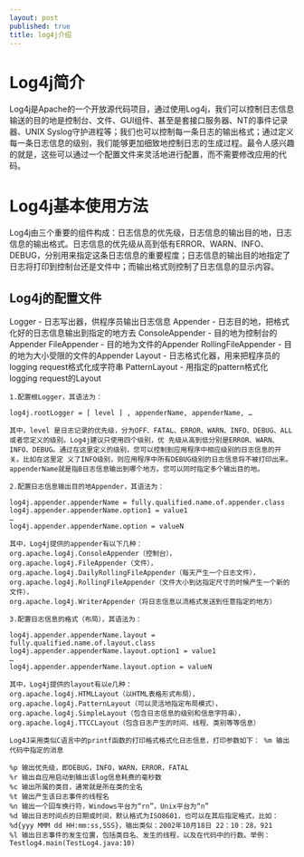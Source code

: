 ```yaml
---
layout: post
published: true
title: log4j介绍
---
```

# Log4j简介

Log4j是Apache的一个开放源代码项目，通过使用Log4j，我们可以控制日志信息输送的目的地是控制台、文件、GUI组件、甚至是套接口服务器、NT的事件记录器、UNIX Syslog守护进程等；我们也可以控制每一条日志的输出格式；通过定义每一条日志信息的级别，我们能够更加细致地控制日志的生成过程。最令人感兴趣的就是，这些可以通过一个配置文件来灵活地进行配置，而不需要修改应用的代码。

# Log4j基本使用方法

Log4j由三个重要的组件构成：日志信息的优先级，日志信息的输出目的地，日志信息的输出格式。日志信息的优先级从高到低有ERROR、WARN、INFO、DEBUG，分别用来指定这条日志信息的重要程度；日志信息的输出目的地指定了日志将打印到控制台还是文件中；而输出格式则控制了日志信息的显示内容。

## Log4j的配置文件 

Logger - 日志写出器，供程序员输出日志信息 
Appender - 日志目的地，把格式化好的日志信息输出到指定的地方去 
ConsoleAppender - 目的地为控制台的Appender 
FileAppender - 目的地为文件的Appender 
RollingFileAppender - 目的地为大小受限的文件的Appender 
Layout - 日志格式化器，用来把程序员的logging request格式化成字符串 
PatternLayout - 用指定的pattern格式化logging request的Layout

	1.配置根Logger，其语法为： 

    log4j.rootLogger = [ level ] , appenderName, appenderName, …

    其中，level 是日志记录的优先级，分为OFF、FATAL、ERROR、WARN、INFO、DEBUG、ALL或者您定义的级别。Log4j建议只使用四个级别，优 先级从高到低分别是ERROR、WARN、INFO、DEBUG。通过在这里定义的级别，您可以控制到应用程序中相应级别的日志信息的开关。比如在这里定 义了INFO级别，则应用程序中所有DEBUG级别的日志信息将不被打印出来。 appenderName就是指B日志信息输出到哪个地方。您可以同时指定多个输出目的地。

    2.配置日志信息输出目的地Appender，其语法为： 

    log4j.appender.appenderName = fully.qualified.name.of.appender.class
    log4j.appender.appenderName.option1 = value1
    …
    log4j.appender.appenderName.option = valueN

    其中，Log4j提供的appender有以下几种：
    org.apache.log4j.ConsoleAppender（控制台），
    org.apache.log4j.FileAppender（文件），
    org.apache.log4j.DailyRollingFileAppender（每天产生一个日志文件），
    org.apache.log4j.RollingFileAppender（文件大小到达指定尺寸的时候产生一个新的文件），
    org.apache.log4j.WriterAppender（将日志信息以流格式发送到任意指定的地方）

    3.配置日志信息的格式（布局），其语法为： 

    log4j.appender.appenderName.layout = fully.qualified.name.of.layout.class
    log4j.appender.appenderName.layout.option1 = value1
    …
    log4j.appender.appenderName.layout.option = valueN

    其中，Log4j提供的layout有以e几种：
    org.apache.log4j.HTMLLayout（以HTML表格形式布局），
    org.apache.log4j.PatternLayout（可以灵活地指定布局模式），
    org.apache.log4j.SimpleLayout（包含日志信息的级别和信息字符串），
    org.apache.log4j.TTCCLayout（包含日志产生的时间、线程、类别等等信息）

    Log4J采用类似C语言中的printf函数的打印格式格式化日志信息，打印参数如下： %m 输出代码中指定的消息

    %p 输出优先级，即DEBUG，INFO，WARN，ERROR，FATAL
    %r 输出自应用启动到输出该log信息耗费的毫秒数
    %c 输出所属的类目，通常就是所在类的全名
    %t 输出产生该日志事件的线程名
    %n 输出一个回车换行符，Windows平台为“rn”，Unix平台为“n”
    %d 输出日志时间点的日期或时间，默认格式为ISO8601，也可以在其后指定格式，比如：%d{yyy MMM dd HH:mm:ss,SSS}，输出类似：2002年10月18日 22：10：28，921
    %l 输出日志事件的发生位置，包括类目名、发生的线程，以及在代码中的行数。举例：Testlog4.main(TestLog4.java:10)
